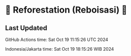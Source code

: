 
# 🌳 Reforestation (Reboisasi) 🌲

## Last Updated

GitHub Actions time: Sat Oct 19 11:15:26 UTC 2024

Indonesia/Jakarta time: Sat Oct 19 18:15:26 WIB 2024
